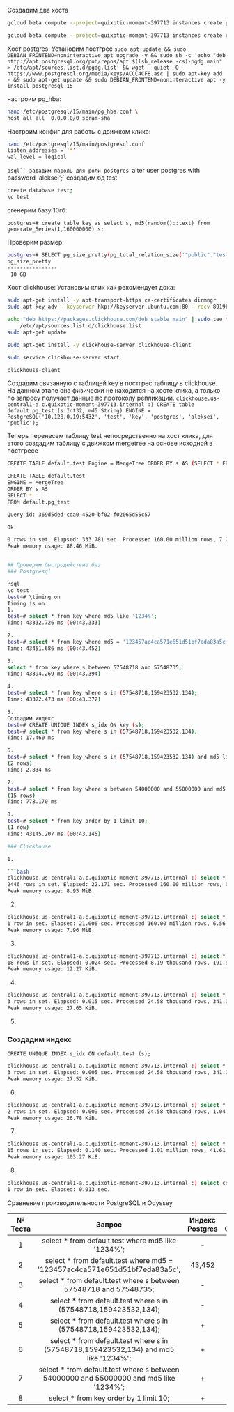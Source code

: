 Создадим два хоста
```bash
gcloud beta compute --project=quixotic-moment-397713 instances create postgres --zone=us-central1-a --machine-type=e2-small --subnet=default --network-tier=PREMIUM --maintenance-policy=MIGRATE --service-account=812144456828-compute@developer.gserviceaccount.com --scopes=https://www.googleapis.com/auth/devstorage.read_only,https://www.googleapis.com/auth/logging.write,https://www.googleapis.com/auth/monitoring.write,https://www.googleapis.com/auth/servicecontrol,https://www.googleapis.com/auth/service.management.readonly,https://www.googleapis.com/auth/trace.append --image-family=ubuntu-2004-lts --image-project=ubuntu-os-cloud --boot-disk-size=100GB --boot-disk-type=pd-ssd --boot-disk-device-name=postgres --no-shielded-secure-boot --shielded-vtpm --shielded-integrity-monitoring --reservation-affinity=any

gcloud beta compute --project=quixotic-moment-397713 instances create clickhouse --zone=us-central1-a --machine-type=e2-small --subnet=default --network-tier=PREMIUM --maintenance-policy=MIGRATE --service-account=812144456828-compute@developer.gserviceaccount.com --scopes=https://www.googleapis.com/auth/devstorage.read_only,https://www.googleapis.com/auth/logging.write,https://www.googleapis.com/auth/monitoring.write,https://www.googleapis.com/auth/servicecontrol,https://www.googleapis.com/auth/service.management.readonly,https://www.googleapis.com/auth/trace.append --image-family=ubuntu-2004-lts --image-project=ubuntu-os-cloud --boot-disk-size=100GB --boot-disk-type=pd-ssd --boot-disk-device-name=postgres --no-shielded-secure-boot --shielded-vtpm --shielded-integrity-monitoring --reservation-affinity=any
```

Хост postgres:
Установим постгрес
`sudo apt update && sudo DEBIAN_FRONTEND=noninteractive apt upgrade -y && sudo sh -c 'echo "deb http://apt.postgresql.org/pub/repos/apt $(lsb_release -cs)-pgdg main" > /etc/apt/sources.list.d/pgdg.list' && wget --quiet -O - https://www.postgresql.org/media/keys/ACCC4CF8.asc | sudo apt-key add - && sudo apt-get update && sudo DEBIAN_FRONTEND=noninteractive apt -y install postgresql-15`

настроим pg_hba:

```bash
nano /etc/postgresql/15/main/pg_hba.conf \
host all all  0.0.0.0/0 scram-sha
```

Настроим конфиг для работы с движком клика:
```bash
nano /etc/postgresql/15/main/postgresql.conf
listen_addresses = ‘*’
wal_level = logical
```

`psql``
зададим пароль для роли postgres
`alter user postgres with password 'aleksei';`
создадим бд test
```bash
create database test;
\c test
```
сгенерим базу 10гб:

`postgres=# create table key as select s, md5(random()::text) from generate_Series(1,160000000) s;`

Проверим размер:
```bash
postgres=# SELECT pg_size_pretty(pg_total_relation_size('"public"."test"'));
pg_size_pretty
----------------
 10 GB
```
Хост clickhouse:
Установим клик как рекомендует дока:
```bash
sudo apt-get install -y apt-transport-https ca-certificates dirmngr
sudo apt-key adv --keyserver hkp://keyserver.ubuntu.com:80 --recv 8919F6BD2B48D754

echo "deb https://packages.clickhouse.com/deb stable main" | sudo tee \
    /etc/apt/sources.list.d/clickhouse.list
sudo apt-get update

sudo apt-get install -y clickhouse-server clickhouse-client

sudo service clickhouse-server start

clickhouse-client
```
Создадим связанную с таблицей key в постгрес таблицу в clickhouse. На данном этапе она физически не находится на хосте клика, а только по запросу получает данные по протоколу репликации.
`clickhouse.us-central1-a.c.quixotic-moment-397713.internal :) CREATE table default.pg_test (s Int32, md5 String) ENGINE = PostgreSQL('10.128.0.19:5432', 'test', 'key', 'postgres', 'aleksei', 'public');`

Теперь перенесем таблицу test непосредственно на хост клика, для этого создадим таблицу с движком mergetree на основе исходной в постгресе
```bash
CREATE TABLE default.test Engine = MergeTree ORDER BY s AS (SELECT * FROM default.pg_test);

CREATE TABLE default.test
ENGINE = MergeTree
ORDER BY s AS
SELECT *
FROM default.pg_test

Query id: 369d5ded-cda0-4520-bf02-f02065d55c57

Ok.

0 rows in set. Elapsed: 333.781 sec. Processed 160.00 million rows, 7.20 GB (479.36 thousand rows/s., 21.57 MB/s.)
Peak memory usage: 88.46 MiB.


## Проверим быстродействие баз
### Postgresql

Psql 
\c test
test=# \timing on
Timing is on.
1.
test=# select * from key where md5 like '1234%';
Time: 43332.726 ms (00:43.333)

2.
test=# select * from key where md5 = '123457ac4ca571e651d51bf7eda83a5c';
Time: 43451.686 ms (00:43.452)

3.
select * from key where s between 57548718 and 57548735;
Time: 43394.269 ms (00:43.394)

4.
test=# select * from key where s in (57548718,159423532,134);
Time: 43372.473 ms (00:43.372)

5. 
Создадим индекс 
test=# CREATE UNIQUE INDEX s_idx ON key (s);
test=# select * from key where s in (57548718,159423532,134);
Time: 17.460 ms

6.
test=# select * from key where s in (57548718,159423532,134) and md5 like '1234%';
(2 rows)
Time: 2.834 ms

7.
test=# select * from key where s between 54000000 and 55000000 and md5 like '1234%';
(15 rows)
Time: 778.170 ms

8.
test=# select * from key order by 1 limit 10;
(1 row)
Time: 43145.207 ms (00:43.145)

### Clickhouse

1.

```bash
clickhouse.us-central1-a.c.quixotic-moment-397713.internal :) select * from default.test where md5 like '1234%';
2446 rows in set. Elapsed: 22.171 sec. Processed 160.00 million rows, 6.60 GB (7.22 million rows/s., 297.66 MB/s.)
Peak memory usage: 8.95 MiB.
```

2.

```bash
clickhouse.us-central1-a.c.quixotic-moment-397713.internal :) select * from default.test wher   e md5 = '123457ac4ca571e651d51bf7eda83a5c';
1 row in set. Elapsed: 21.006 sec. Processed 160.00 million rows, 6.56 GB (7.62 million rows/   s., 312.29 MB/s.)
Peak memory usage: 7.96 MiB.
```

3.
```bash
clickhouse.us-central1-a.c.quixotic-moment-397713.internal :) select * from default.test where s between 57548718 and 57548735;
18 rows in set. Elapsed: 0.024 sec. Processed 8.19 thousand rows, 191.52 KB (337.51 thousand rows/s., 7.89 MB/s.)
Peak memory usage: 12.27 KiB.
```

4.
```bash
clickhouse.us-central1-a.c.quixotic-moment-397713.internal :) select * from default.test where s in (57548718,159423532,134);
3 rows in set. Elapsed: 0.015 sec. Processed 24.58 thousand rows, 341.39 KB (1.65 million rows/s., 22.91 MB/s.)
Peak memory usage: 27.65 KiB.
```

5. 

### Создадим индекс 

`CREATE UNIQUE INDEX s_idx ON default.test (s);`
```bash
clickhouse.us-central1-a.c.quixotic-moment-397713.internal :) select * from default.test where s in (57548718,159423532,134);
3 rows in set. Elapsed: 0.005 sec. Processed 24.58 thousand rows, 341.39 KB (5.14 million rows/s., 71.34 MB/s.)
Peak memory usage: 27.52 KiB.
```

6.
```bash
clickhouse.us-central1-a.c.quixotic-moment-397713.internal :) select * from default.test where s in (57548718,159423532,134) and md5 like '1234%';
2 rows in set. Elapsed: 0.009 sec. Processed 24.58 thousand rows, 1.04 MB (2.85 million rows/s., 120.45 MB/s.)
Peak memory usage: 26.78 KiB.
```

7.
```bash
clickhouse.us-central1-a.c.quixotic-moment-397713.internal :) select * from default.test where s between 54000000 and 55000000 and md5 like '1234%';
15 rows in set. Elapsed: 0.140 sec. Processed 1.01 million rows, 41.61 MB (7.18 million rows/s., 296.30 MB/s.)
Peak memory usage: 103.27 KiB.
```

8.
```bash
clickhouse.us-central1-a.c.quixotic-moment-397713.internal :) select count(s) from default.test;
1 row in set. Elapsed: 0.013 sec.
```
Сравнение производительности PostgreSQL и Odyssey

| № Теста | Запрос | Индекс Postgres | Индекс Clickhouse | Postgres, сек | Clickhouse, сек |
| :------: | :------: | :------: | :------: | :------: | :------: |
| 1 | select * from default.test where md5 like '1234%'; | - | - | 43,333 | 22,171 |
| 2 | select * from default.test where md5 = '123457ac4ca571e651d51bf7eda83a5c'; | 43,452 | 21,006 |
| 3 | select * from default.test where s between 57548718 and 57548735; | - | - | 43,394 | 0,024 |
| 4 | select * from default.test where s in (57548718,159423532,134); | - | - | 43,372 | 0,015 |
| 5 | select * from default.test where s in (57548718,159423532,134); | + | + | 0,017 | 0,005 |
| 6 | select * from default.test where s in (57548718,159423532,134) and md5 like '1234%'; | + | + | 0,003 | 0,009 |
| 7 | select * from default.test where s between 54000000 and 55000000 and md5 like '1234%'; | + | + | 0,778 | 0,140 |
| 8 | select * from key order by 1 limit 10; | + | + | 43,145 | 0,013 |